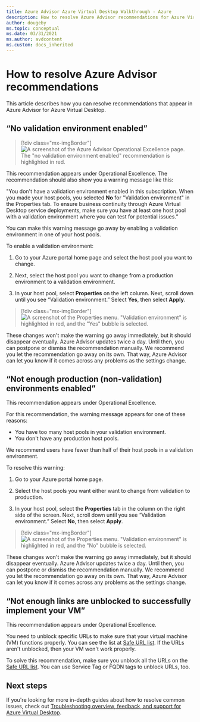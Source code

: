 ```yaml
---
title: Azure Advisor Azure Virtual Desktop Walkthrough - Azure
description: How to resolve Azure Advisor recommendations for Azure Virtual Desktop.
author: dougeby
ms.topic: conceptual
ms.date: 03/31/2021
ms.author: avdcontent
ms.custom: docs_inherited
---
```

# How to resolve Azure Advisor recommendations

This article describes how you can resolve recommendations that appear in Azure Advisor for Azure Virtual Desktop.

## “No validation environment enabled”

>[!div class="mx-imgBorder"]
>![A screenshot of the Azure Advisor Operational Excellence page. The "no validation environment enabled" recommendation is highlighted in red.](media/no-validation-environment.png)

This recommendation appears under Operational Excellence. The recommendation should also show you a warning message like this:

"You don't have a validation environment enabled in this subscription. When you made your host pools, you selected **No** for "Validation environment" in the Properties tab. To ensure business continuity through Azure Virtual Desktop service deployments, make sure you have at least one host pool with a validation environment where you can test for potential issues.”

You can make this warning message go away by enabling a validation environment in one of your host pools.

To enable a validation environment:

1. Go to your Azure portal home page and select the host pool you want to change.

2. Next, select the host pool you want to change from a production environment to a validation environment.

3. In your host pool, select **Properties** on the left column. Next, scroll down until you see “Validation environment.” Select **Yes**, then select **Apply**.

>[!div class="mx-imgBorder"]
>![A screenshot of the Properties menu. "Validation environment" is highlighted in red, and the "Yes" bubble is selected.](media/validation-yes.png)

These changes won't make the warning go away immediately, but it should disappear eventually. Azure Advisor updates twice a day. Until then, you can postpone or dismiss the recommendation manually. We recommend you let the recommendation go away on its own. That way, Azure Advisor can let you know if it comes across any problems as the settings change.

## “Not enough production (non-validation) environments enabled”

This recommendation appears under Operational Excellence.

For this recommendation, the warning message appears for one of these reasons:

- You have too many host pools in your validation environment.
- You don't have any production host pools.

We recommend users have fewer than half of their host pools in a validation environment.

To resolve this warning:

1. Go to your Azure portal home page.

2. Select the host pools you want either want to change from validation to production.

3. In your host pool, select the **Properties** tab in the column on the right side of the screen. Next, scroll down until you see “Validation environment.” Select **No**, then select **Apply**.

>[!div class="mx-imgBorder"]
>![A screenshot of the Properties menu. "Validation environment" is highlighted in red, and the "No" bubble is selected.](media/validation-no.png)

These changes won't make the warning go away immediately, but it should disappear eventually. Azure Advisor updates twice a day. Until then, you can postpone or dismiss the recommendation manually. We recommend you let the recommendation go away on its own. That way, Azure Advisor can let you know if it comes across any problems as the settings change.

## “Not enough links are unblocked to successfully implement your VM”

This recommendation appears under Operational Excellence.

You need to unblock specific URLs to make sure that your virtual machine (VM) functions properly. You can see the list at [Safe URL list](safe-url-list.md). If the URLs aren't unblocked, then your VM won't work properly.

To solve this recommendation, make sure you unblock all the URLs on the [Safe URL list](safe-url-list.md). You can use Service Tag or FQDN tags to unblock URLs, too.

## Next steps

If you're looking for more in-depth guides about how to resolve common issues, check out [Troubleshooting overview, feedback, and support for Azure Virtual Desktop](/troubleshoot/azure/virtual-desktop/troubleshoot-set-up-overview).
